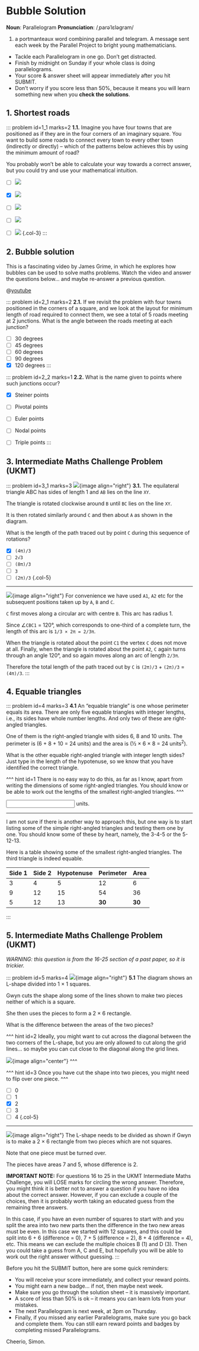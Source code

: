 # Bubble Solution

<div class="dictionary">

__Noun__: Parallelogram
__Pronunciation__: /ˌparəˈlɛləɡram/

1. a portmanteaux word combining parallel and telegram. A message sent each
week by the Parallel Project to bright young mathematicians.

</div>

*	Tackle each Parallelogram in one go. Don’t get distracted.
*	Finish by midnight on Sunday if your whole class is doing parallelograms.
*	Your score & answer sheet will appear immediately after you hit SUBMIT.
*	Don’t worry if you score less than 50%, because it means you will learn something new when you __check the solutions__.


## 1. Shortest roads

::: problem id=1_1 marks=2
__1.1.__ Imagine you have four towns that are positioned as if they are in the four corners of an imaginary square. You want to build some roads to connect every town to every other town (indirectly or directly) – which of the patterns below achieves this by using the minimum amount of road?  

You probably won’t be able to calculate your way towards a correct answer, but you could try and use your mathematical intuition.



* [ ] ![](/resources/9-15-bubble-solution/1-dots-a.jpg)
* [x] ![](/resources/9-15-bubble-solution/1-dots-b.jpg)
* [ ] ![](/resources/9-15-bubble-solution/1-dots-c.jpg)
* [ ] ![](/resources/9-15-bubble-solution/1-dots-d.jpg)
* [ ] ![](/resources/9-15-bubble-solution/1-dots-e.jpg)
{.col-3}
:::


## 2. Bubble solution

This is a fascinating video by James Grime, in which he explores how bubbles can be used to solve maths problems. Watch the video and answer the questions below... and maybe re-answer a previous question.

@[youtube](dAyDi1aa40E?start=0&end=214&rel=0)

::: problem id=2_1 marks=2
__2.1.__ If we revisit the problem with four towns positioned in the corners of a square, and we look at the layout for minimum length of road required to connect them, we see a total of 5 roads meeting at 2 junctions. What is the angle between the roads meeting at each junction?

* [ ] 30 degrees
* [ ] 45 degrees
* [ ] 60 degrees
* [ ] 90 degrees
* [x] 120 degrees
:::

::: problem id=2_2 marks=1
__2.2.__ What is the name given to points where such junctions occur?

* [x] Steiner points
* [ ] Pivotal points
* [ ] Euler points
* [ ] Nodal points
* [ ] Triple points
:::


## 3. Intermediate Maths Challenge Problem (UKMT)
<!--- 2011 (15) --->

::: problem id=3_1 marks=3
![](/resources/9-15-bubble-solution/3-triangles.jpg){image align="right"}
__3.1.__  The equilateral triangle ABC has sides of length 1 and `AB` lies on the line `XY`.  

The triangle is rotated clockwise around `B` until `BC` lies on the line `XY`.  

It is then rotated similarly around `C` and then about `A` as shown in the diagram.

What is the length of the path traced out by point `C` during this sequence of rotations?

* [x] `(4π)/3`
* [ ] `2√3`
* [ ] `(8π)/3`
* [ ] `3`
* [ ] `(2π)/3`
{.col-5}

---

![](/resources/9-15-bubble-solution/3-triangles-answer.jpg){image align="right"}
For convenience we have used `A1`, `A2` etc for the subsequent positions taken up by `A`, `B` and `C`.  

`C` first moves along a circular arc with centre `B`. This arc has radius 1.

Since ∠`CBC1` = 120°, which corresponds to one-third of a complete turn, the length of this arc is `1/3 × 2π = 2/3π`.  

When the triangle is rotated about the point `C1` the vertex `C` does not move at all. Finally, when the triangle is rotated about the point `A2`, `C` again turns through an angle 120°, and so again moves along an arc of length `2/3π`.

Therefore the total length of the path traced out by `C` is `(2π)/3` + `(2π)/3` = `(4π)/3`.
:::


## 4.	Equable triangles

::: problem id=4 marks=3
__4.1__ An “equable triangle” is one whose perimeter equals its area. There are only five equable triangles with integer lengths, i.e., its sides have whole number lengths. And only two of these are right-angled triangles.  

One of them is the right-angled triangle with sides 6, 8 and 10 units. The perimeter is (6 + 8 + 10 = 24 units) and the area is (½ × 6 × 8 = 24 units<sup>2</sup>).  

What is the other equable right-angled triangle with integer length sides? Just type in the length of the hypotenuse, so we know that you have identified the correct triangle.

^^^ hint id=1
There is no easy way to do this, as far as I know, apart from writing the dimensions of some right-angled triangles. You should know or be able to work out the lengths of the smallest right-angled triangles.
^^^

<input type="number" solution="13"/> units.

---

I am not sure if there is another way to approach this, but one way is to start listing some of the simple right-angled triangles and testing them one by one. You should know some of these by heart, namely, the 3-4-5 or the 5-12-13.

Here is a table showing some of the smallest right-angled triangles. The third triangle is indeed equable.

| Side 1 | Side 2 | Hypotenuse | Perimeter | Area |
| ------ | ------ | ---------- | --------- | ---- |
| 3      | 4      | 5          | 12        | 6    |
| 9      | 12     | 15         | 54        | 36   |
| 5      | 12     | 13         | **30**    | **30**   |
:::


## 5. Intermediate Maths Challenge Problem (UKMT)
<!--- 2011 (16) --->

_WARNING: this question is from the 16-25 section of a past paper, so it is trickier._

::: problem id=5 marks=4
![](/resources/9-15-bubble-solution/5-squares.jpg){image align="right"}
__5.1__ The diagram shows an L-shape divided into 1 × 1 squares.  

Gwyn cuts the shape along some of the lines shown to make two pieces neither of which is a square.  

She then uses the pieces to form a 2 × 6 rectangle.  

What is the difference between the areas of the two pieces?

^^^ hint id=2
Ideally, you might want to cut across the diagonal between the two corners of the L-shape, but you are only allowed to cut along the grid lines... so maybe you can cut close to the diagonal along the grid lines.

![](/resources/9-15-bubble-solution/5-squares-hint.png){image align="center"}
^^^

^^^ hint id=3
Once you have cut the shape into two pieces, you might need to flip over one piece.
^^^

* [ ] 0
* [ ] 1
* [x] 2
* [ ] 3
* [ ] 4
{.col-5}

---

![](/resources/9-15-bubble-solution/5-squares-answer.jpg){image align="right"}
The L-shape needs to be divided as shown if Gwyn is to make a 2 × 6 rectangle from two pieces which are not squares.  

Note that one piece must be turned over.  

The pieces have areas 7 and 5, whose difference is 2.

__IMPORTANT NOTE:__ For questions 16 to 25 in the UKMT Intermediate Maths Challenge, you will LOSE marks for circling the wrong answer. Therefore, you might think it is better not to answer a question if you have no idea about the correct answer. However, if you can exclude a couple of the choices, then it is probably worth taking an educated guess from the remaining three answers.   

In this case, if you have an even number of squares to start with and you split the area into two new parts then the difference in the two new areas must be even. In this case we started with 12 squares, and this could be split into 6 + 6 (difference = 0), 7 + 5 (difference = 2), 8 + 4 (difference = 4), etc. This means we can exclude the multiple choices B (1) and D (3). Then you could take a guess from A, C and E, but hopefully you will be able to work out the right answer without guessing.
:::


Before you hit the SUBMIT button, here are some quick reminders:

*	You will receive your score immediately, and collect your reward points.
*	You might earn a new badge... if not, then maybe next week.
*	Make sure you go through the solution sheet – it is massively important.
*	A score of less than 50% is ok – it means you can learn lots from your mistakes.
*	The next Parallelogram is next week, at 3pm on Thursday.
*	Finally, if you missed any earlier Parallelograms, make sure you go back and complete them. You can still earn reward points and badges by completing missed Parallelograms.

Cheerio,
Simon.
